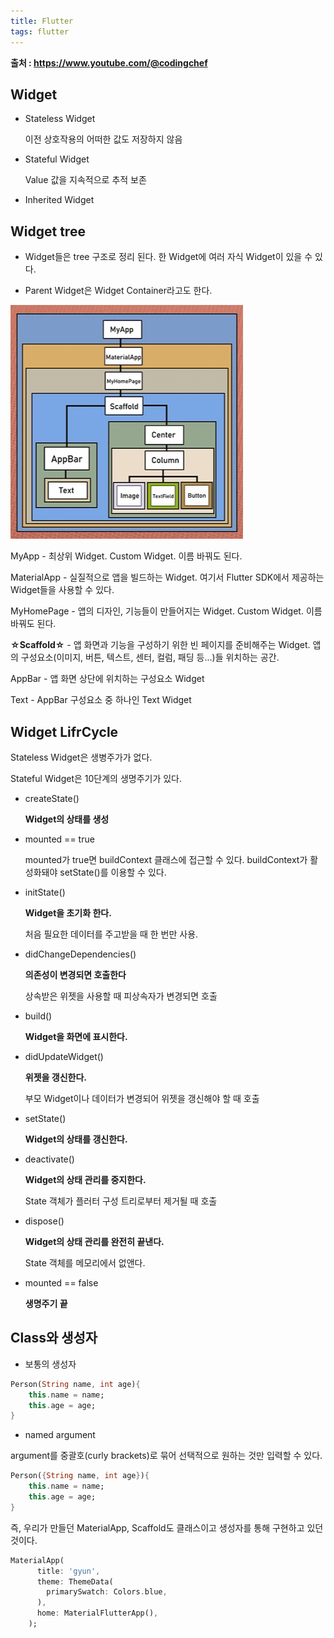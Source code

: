 ```yaml
---
title: Flutter
tags: flutter
---
```


**출처 : https://www.youtube.com/@codingchef**

## Widget

* Stateless Widget

    이전 상호작용의 어떠한 값도 저장하지 않음

* Stateful Widget

    Value 값을 지속적으로 추적 보존

* Inherited Widget

## Widget tree

* Widget들은 tree 구조로 정리 된다. 한 Widget에 여러 자식 Widget이 있을 수 있다.

* Parent Widget은 Widget Container라고도 한다.

<img src="/assets/images/widgetTree.png" title="참고 이미지" alt="이미지" />

MyApp - 최상위 Widget. Custom Widget. 이름 바꿔도 된다.

MaterialApp - 실질적으로 앱을 빌드하는 Widget. 여기서 Flutter SDK에서 제공하는 Widget들을 사용할 수 있다.

MyHomePage - 앱의 디자인, 기능들이 만들어지는 Widget. Custom Widget. 이름 바꿔도 된다.

**☆Scaffold☆** - 앱 화면과 기능을 구성하기 위한 빈 페이지를 준비해주는 Widget. 앱의 구성요소(이미지, 버튼, 텍스트, 센터, 컬럼, 패딩 등...)들 위치하는 공간.

AppBar - 앱 화면 상단에 위치하는 구성요소 Widget

Text - AppBar 구성요소 중 하나인 Text Widget

## Widget LifrCycle

Stateless Widget은 생병주가가 없다.

Stateful Widget은 10단계의 생명주기가 있다.

* createState()

    **Widget의 상태를 생성**

* mounted == true

    mounted가 true면 buildContext 클래스에 접근할 수 있다.
    buildContext가 활성화돼야 setState()를 이용할 수 있다.

* initState()

    **Widget을 초기화 한다.**

    처음 필요한 데이터를 주고받을 때 한 번만 사용.

* didChangeDependencies()

    **의존성이 변경되면 호출한다**

    상속받은 위젯을 사용할 때 피상속자가 변경되면 호출

* build()

    **Widget을 화면에 표시한다.**

* didUpdateWidget()

    **위젯을 갱신한다.**

    부모 Widget이나 데이터가 변경되어 위젯을 갱신해야 할 때 호출

* setState()

    **Widget의 상태를 갱신한다.**

* deactivate()

    **Widget의 상태 관리를 중지한다.**

    State 객체가 플러터 구성 트리로부터 제거될 때 호출

* dispose()

    **Widget의 상태 관리를 완전히 끝낸다.**

    State 객체를 메모리에서 없앤다.

* mounted == false

    **생명주기 끝**

## Class와 생성자

* 보통의 생성자

```dart
Person(String name, int age){
    this.name = name;
    this.age = age;
}
```

* named argument

argument를 중괄호(curly brackets)로 묶어 선택적으로 원하는 것만 입력할 수 있다.

```dart
Person({String name, int age}){
    this.name = name;
    this.age = age;
}
```

즉, 우리가 만들던 MaterialApp, Scaffold도 클래스이고 생성자를 통해 구현하고 있던 것이다.

```dart
MaterialApp(
      title: 'gyun',
      theme: ThemeData(
        primarySwatch: Colors.blue,
      ),
      home: MaterialFlutterApp(),
    );
```
